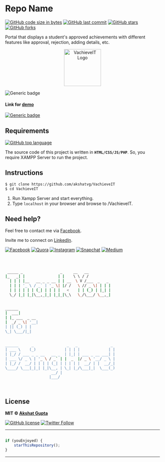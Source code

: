 # Repo Name

[![GitHub code size in bytes](https://img.shields.io/github/languages/code-size/akshatvg/VachieveIT?logo=github&style=social)](https://github.com/akshatvg/) [![GitHub last commit](https://img.shields.io/github/last-commit/akshatvg/VachieveIT?style=social&logo=git)](https://github.com/akshatvg/) [![GitHub stars](https://img.shields.io/github/stars/akshatvg/VachieveIT?style=social)](https://github.com/akshatvg/VachieveIT/stargazers) [![GitHub forks](https://img.shields.io/github/forks/akshatvg/VachieveIT?style=social&logo=git)](https://github.com/akshatvg/VachieveIT/network)

Portal that displays a student's approved achievements with different features like approval, rejection, adding details, etc.

<p align="center">
<a href="#!">
<img src="https://github.com/akshatvg/VachieveIT/blob/master/Assets/app-icon-64%402x.png" width="120px" height="120px" alt="VachieveIT Logo"/>
</a>
</p>

![Generic badge](https://img.shields.io/badge/Random-Swag-orange) 

#### Link for [demo](#!) 
[![Generic badge](https://img.shields.io/badge/view-demo-orange)](#!)

## Requirements

[![GitHub top language](https://img.shields.io/github/languages/top/akshatvg/VachieveIT?logo=php&style=social)](https://github.com/akshatvg/)

The source code of this project is written in **`HTML/CSS/JS/PHP`**. So, you require XAMPP Server to run the project.

## Instructions

```bash
$ git clone https://github.com/akshatvg/VachieveIT
$ cd VachieveIT
```
1. Run Xampp Server and start everything.
2. Type `localhost` in your browser and browse to /VachieveIT.


## Need help?


Feel free to contact me via [Facebook](https://www.facebook.com/akshatvg).

Invite me to connect on [LinkedIn](https://www.linkedin.com/in/akshatvg/).

[![Facebook](https://img.shields.io/badge/Facebook-add-blue.svg?logo=facebook&logoColor=white)](https://www.facebook.com/akshatvg) [![Quora](https://img.shields.io/badge/Quora-ask-red.svg?logo=quora)](https://www.quora.com/profile/Akshat-Gupta-279) [![Instagram](https://img.shields.io/badge/Instagram-follow-purple.svg?logo=instagram&logoColor=white)](https://www.instagram.com/akshatvg/) [![Snapchat](https://img.shields.io/badge/Snapchat-add-yellow.svg?logo=snapchat&logoColor=white)](https://www.snapchat.com/add/akshatvg) [![Medium](https://img.shields.io/badge/Medium-follow-black.svg?logo=medium&logoColor=white)](https://medium.com/@akshatvg)


```bash



 _____ _                 _     __   __            
|_   _| |               | |    \ \ / /            
  | | | |__   __ _ _ __ | | __  \ V /___  _   _   
  | | | '_ \ / _` | '_ \| |/ /   \ // _ \| | | |  
  | | | | | | (_| | | | |   <    | | (_) | |_| |  
  \_/ |_| |_|\__,_|_| |_|_|\_\   \_/\___/ \__,_|  
                                                  
                                                  
______                                            
|  ___|                                           
| |_ ___  _ __                                    
|  _/ _ \| '__|                                   
| || (_) | |                                      
\_| \___/|_|                                      
                                                  
                                                  
______      _               _   _               _ 
| ___ \    (_)             | | | |             | |
| |_/ / ___ _ _ __   __ _  | |_| | ___ _ __ ___| |
| ___ \/ _ \ | '_ \ / _` | |  _  |/ _ \ '__/ _ \ |
| |_/ /  __/ | | | | (_| | | | | |  __/ | |  __/_|
\____/ \___|_|_| |_|\__, | \_| |_/\___|_|  \___(_)
                     __/ |                        
                    |___/                         

 


```

## License

**MIT &copy; [Akshat Gupta](https://github.com/akshatvg/VachieveIT/blob/master/LICENSE)**

[![GitHub license](https://img.shields.io/github/license/akshatvg/VachieveIT?style=social&logo=github)](https://github.com/akshatvg/VachieveIT/blob/master/LICENSE) [![Twitter Follow](https://img.shields.io/twitter/follow/akshatvg?style=social)](https://twitter.com/akshatvg)

---------

```javascript

if (youEnjoyed) {
    starThisRepository();
}

```

-----------

